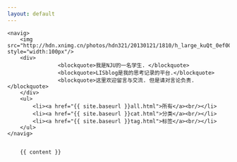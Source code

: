 ```yaml
---
layout: default
---
```



	<navig>
		<img src="http://hdn.xnimg.cn/photos/hdn321/20130121/1810/h_large_kuQt_0ef0000013ac113e.jpg" style="width:100px"/>
		<div>
					<blockquote>我是NJU的一名学生. </blockquote>
					<blockquote>LISblog是我的思考记录的平台.</blockquote>
					<blockquote>这里欢迎留言与交流. 但是请对言论负责.</blockquote>
		</div>
		<ul>
			<li><a href="{{ site.baseurl }}all.html">所有</a><br/></li>
			<li><a href="{{ site.baseurl }}cat.html">分类</a><br/></li>
			<li><a href="{{ site.baseurl }}tag.html">标签</a><br/></li>
		</ul>
	</navig>


		{{ content }}
